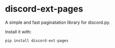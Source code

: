 # discord-ext-pages

A simple and fast paginatation library for discord.py. 

Install it with:

```py
pip install discord-ext-pages
```
